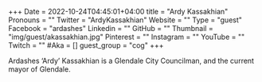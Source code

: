 +++
Date = 2022-10-24T04:45:01+04:00
title = "Ardy Kassakhian"
Pronouns = ""
Twitter = "ArdyKassakhian"
Website = ""
Type = "guest"
Facebook = "ardashes"
Linkedin = ""
GitHub = ""
Thumbnail = "img/guest/akassakhian.jpg"
Pinterest = ""
Instagram = ""
YouTube = ""
Twitch = ""
#Aka = []
guest_group = "cog"
+++

Ardashes ‘Ardy’ Kassakhian is a Glendale City Councilman, and the current mayor of Glendale.

